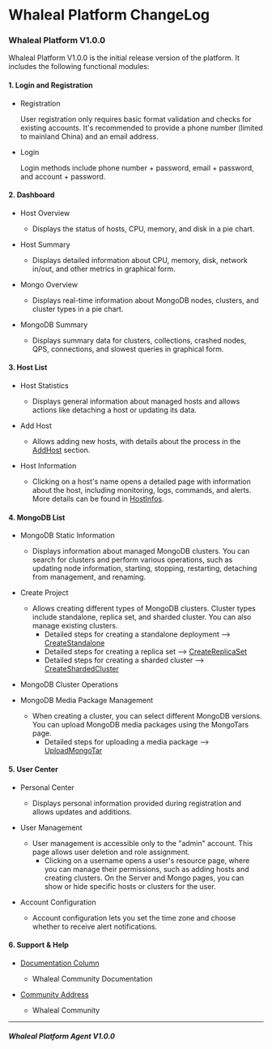 # Whaleal Platform ChangeLog

### Whaleal Platform V1.0.0

Whaleal Platform V1.0.0 is the initial release version of the platform. It includes the following functional modules:

#### 1. Login and Registration

- Registration

  User registration only requires basic format validation and checks for existing accounts. It's recommended to provide a phone number (limited to mainland China) and an email address.

- Login

  Login methods include phone number + password, email + password, and account + password.

#### 2. Dashboard

- Host Overview

  - Displays the status of hosts, CPU, memory, and disk in a pie chart.

- Host Summary

  - Displays detailed information about CPU, memory, disk, network in/out, and other metrics in graphical form.

- Mongo Overview

  - Displays real-time information about MongoDB nodes, clusters, and cluster types in a pie chart.

- MongoDB Summary

  - Displays summary data for clusters, collections, crashed nodes, QPS, connections, and slowest queries in graphical form.

#### 3. Host List

- Host Statistics

  - Displays general information about managed hosts and allows actions like detaching a host or updating its data.

- Add Host

  - Allows adding new hosts, with details about the process in the [AddHost](../02-Usage/Host/AddHost.md) section.

- Host Information

  - Clicking on a host's name opens a detailed page with information about the host, including monitoring, logs, commands, and alerts. More details can be found in [HostInfos](../02-Usage/Host/HostInfos.md).

#### 4. MongoDB List

- MongoDB Static Information

  - Displays information about managed MongoDB clusters. You can search for clusters and perform various operations, such as updating node information, starting, stopping, restarting, detaching from management, and renaming.

- Create Project

  - Allows creating different types of MongoDB clusters. Cluster types include standalone, replica set, and sharded cluster. You can also manage existing clusters.
    - Detailed steps for creating a standalone deployment --> [CreateStandalone](../02-Usage/MongoDB/CreateDeployment/CreateStandalone.md)
    - Detailed steps for creating a replica set --> [CreateReplicaSet](../02-Usage/MongoDB/CreateDeployment/CreateReplicaSet.md)
    - Detailed steps for creating a sharded cluster --> [CreateShardedCluster](../02-Usage/MongoDB/CreateDeployment/CreateShardedCluster.md)

- MongoDB Cluster Operations

- MongoDB Media Package Management

  - When creating a cluster, you can select different MongoDB versions. You can upload MongoDB media packages using the MongoTars page.
    - Detailed steps for uploading a media package --> [UploadMongoTar](../02-Usage/MongoDB/UploadMongoTar.md)

#### 5. User Center

- Personal Center

  - Displays personal information provided during registration and allows updates and additions.

- User Management

  - User management is accessible only to the "admin" account. This page allows user deletion and role assignment.
    - Clicking on a username opens a user's resource page, where you can manage their permissions, such as adding hosts and creating clusters. On the Server and Mongo pages, you can show or hide specific hosts or clusters for the user.

- Account Configuration

  - Account configuration lets you set the time zone and choose whether to receive alert notifications.

#### 6. Support & Help

- [Documentation Column](https://docs.whaleal.com/)
  - Whaleal Community Documentation

- [Community Address](https://www.whaleal.com/)
  - Whaleal Community

---

##### Whaleal Platform Agent V1.0.0

```



```